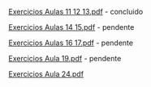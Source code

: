 [Exercicios Aulas 11 12 13.pdf](https://github.com/user-attachments/files/16591577/Exercicios.Aulas.11.12.13.pdf) - concluido

[Exercicios Aulas 14 15.pdf](https://github.com/user-attachments/files/16616768/Exercicios.Aulas.14.15.pdf) - pendente

[Exercicios Aulas 16 17.pdf](https://github.com/user-attachments/files/16628343/Exercicios.Aulas.16.17.pdf) - pendente

[Exercicios Aula 19.pdf](https://github.com/user-attachments/files/16629228/Exercicios.Aula.19.pdf) - pendente

[Exercicios Aula 24.pdf](https://github.com/user-attachments/files/16710917/Exercicios.Aula.24.pdf)
